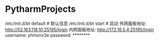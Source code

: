 # PytharmProjects
/etc/init.d/bt default  # 默认信息
/etc/init.d/bt start    # 启动
外网面板地址: http://52.163.118.10:25195/login
内网面板地址: http://172.16.5.4:25195/login
username: yhmxnx3e
password: ********